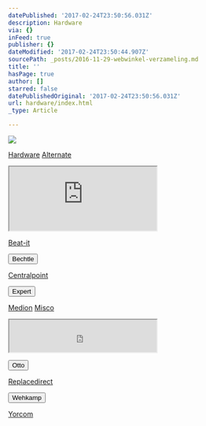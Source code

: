 ```yaml
---
datePublished: '2017-02-24T23:50:56.031Z'
description: Hardware
via: {}
inFeed: true
publisher: {}
dateModified: '2017-02-24T23:50:44.907Z'
sourcePath: _posts/2016-11-29-webwinkel-verzameling.md
title: ''
hasPage: true
author: []
starred: false
datePublishedOriginal: '2017-02-24T23:50:56.031Z'
url: hardware/index.html
_type: Article

---
```

![](https://the-grid-user-content.s3-us-west-2.amazonaws.com/dfe695bd-aa9b-42cf-ab7a-6a386efb1f3a.jpg)

[Hardware][0]
[Alternate][1]

<iframe src="https://the-grid.github.io/ed-userhtml/?g=eJyzKbArSS0usdEvsAMAFyEDxA" height="130" style=""></iframe>

[Beat-it][2]

<button data-role="cta" style="">Bechtle</button>

[Centralpoint][3]

<button data-role="cta" style="">Expert</button>

[Medion][4]
[Misco][5]

<iframe src="https://the-grid.github.io/ed-userhtml/?g=eJyljkEOgyAURK9C_qJLQY2ttn57lAYRhQhifn_j9Uvc9ADdzLyZzUyvhSM7Izjm_S4lm4JJTzaLWS0Vm2X5NNh05e2i4_6IWCpV1nV1Jo1t23TqZMLTPgiCNS2WEV5j0NsKgmxA2NKcQkgHDL2Pi3iT-Y36P0cZHccA4vATO4SyUiCc9YvLJ66Zx0STJYSMOuQOhBx6qYcvjA5POw" height="66" style=""></iframe>

<button data-role="cta" style="">Otto</button>

[Replacedirect][6]

<button data-role="cta" style="">Wehkamp</button>

[Yorcom][7]

[0]: https://thegrid.ai/nederlandse-webwinkels/software "Software"
[1]: http://www.alternate.nl/tt/?tt=904_12_133761_&r=%2F
[2]: http://www.beat-it.nl/
[3]: http://www.centralpoint.nl/tracker/index.php?tt=534_12_133761_&r=%2F
[4]: http://tc.tradetracker.net/?c=3452&m=12&a=133761
[5]: https://www.misco.nl/
[6]: http://www.replacedirect.nl/page/startExternal/?tt=4825_12_133761_&r=%2F
[7]: https://www.yorcom.nl/